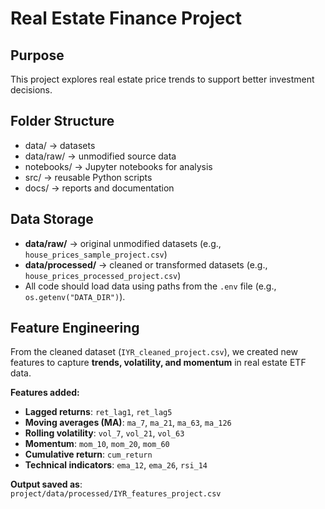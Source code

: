 # Real Estate Finance Project

## Purpose
This project explores real estate price trends to support better investment decisions.

## Folder Structure
- data/ → datasets
- data/raw/ → unmodified source data
- notebooks/ → Jupyter notebooks for analysis
- src/ → reusable Python scripts
- docs/ → reports and documentation


## Data Storage
- **data/raw/** → original unmodified datasets (e.g., `house_prices_sample_project.csv`)
- **data/processed/** → cleaned or transformed datasets (e.g., `house_prices_processed_project.csv`)
- All code should load data using paths from the `.env` file (e.g., `os.getenv("DATA_DIR")`).

## Feature Engineering  

From the cleaned dataset (`IYR_cleaned_project.csv`), we created new features to capture **trends, volatility, and momentum** in real estate ETF data.  

**Features added:**  
- **Lagged returns**: `ret_lag1`, `ret_lag5`  
- **Moving averages (MA)**: `ma_7`, `ma_21`, `ma_63`, `ma_126`  
- **Rolling volatility**: `vol_7`, `vol_21`, `vol_63`  
- **Momentum**: `mom_10`, `mom_20`, `mom_60`  
- **Cumulative return**: `cum_return`  
- **Technical indicators**: `ema_12`, `ema_26`, `rsi_14`  

**Output saved as**:  
`project/data/processed/IYR_features_project.csv`
